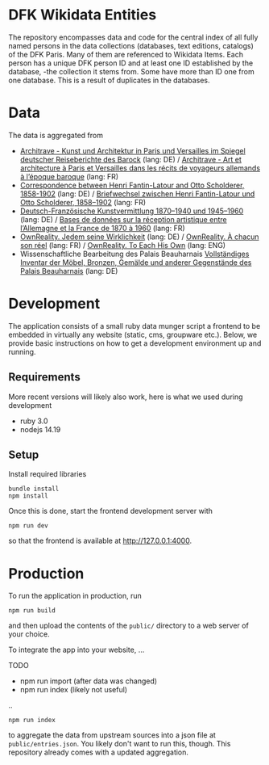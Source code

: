 # DFK Wikidata Entities

The repository encompasses data and code for the central index of all fully named persons in the data collections (databases, text editions, catalogs) of the DFK Paris. Many of them are referenced to Wikidata Items. Each person has a unique DFK person ID and at least one ID established by the database, -the collection it stems from. Some have more than ID one from one database. This is a result of duplicates in the databases.

# Data

The data is aggregated from

* [Architrave - Kunst und Architektur in Paris und Versailles im Spiegel deutscher Reiseberichte des Barock](https://www.architrave.eu/index.html?lang=de) (lang: DE) / [Architrave - Art et architecture à Paris et Versailles dans les récits de voyageurs allemands à l’époque baroque](https://www.architrave.eu/index.html?lang=frl) (lang: FR)
* [Correspondence between Henri Fantin-Latour and Otto Scholderer, 1858-1902](https://dfk-paris.org/en/research-project/correspondence-between-henri-fantin-latour-and-otto-scholderer-1858-1902-967.html) (lang: DE) / [Briefwechsel zwischen Henri Fantin-Latour und Otto Scholderer, 1858–1902](https://dfk-paris.org/de/research-project/briefwechsel-zwischen-henri-fantin-latour-und-otto-scholderer-1858%E2%80%931902-967.html) (lang: FR)
* [Deutsch-Französische Kunstvermittlung 1870–1940 und 1945–1960](https://dfk-paris.org/de/page/deutsch-franzoesische-kunstvermittlung-1870_1940-und-1945_1960-datenbank-2391.html) (lang: DE) / [Bases de données sur la réception artistique entre l’Allemagne et la France de 1870 à 1960](https://dfk-paris.org/fr/page/franco-allemande-reception-1870_1940-et-1945_1960-bases_de_donnees-2391.html) (lang: FR)
* [OwnReality. Jedem seine Wirklichkeit](https://dfk-paris.org/de/page/ownrealitydatenbank-und-recherche-1353.html#/?q=JTdCJTIydHlwZSUyMiUzQSUyMnNvdXJjZXMlMjIlMkMlMjJwYWdlJTIyJTNBMSU3RA==) (lang: DE) / [OwnReality. À chacun son réel](https://dfk-paris.org/fr/page/ownrealityrecherche-croisee-1353.html#/?q=JTdCJTIydHlwZSUyMiUzQSUyMnNvdXJjZXMlMjIlMkMlMjJwYWdlJTIyJTNBMSU3RA==) (lang: FR) / [OwnReality. To Each His Own](https://dfk-paris.org/en/page/ownrealitydatabase-and-research-tool-1353.html#/?q=JTdCJTIydHlwZSUyMiUzQSUyMnNvdXJjZXMlMjIlMkMlMjJwYWdlJTIyJTNBMSU3RA==) (lang: ENG)
* Wissenschaftliche Bearbeitung des Palais Beauharnais [Vollständiges Inventar der Möbel, Bronzen, Gemälde und anderer Gegenstände des Palais Beauharnais](https://dfk-paris.org/de/WissenschaftlicheBearbeitungdesPalaisBeauharnais/Datenbank.html) (lang: DE)

# Development

The application consists of a small ruby data munger script a frontend to be
embedded in virtually any website (static, cms, groupware etc.). Below, we
provide basic instructions on how to get a development environment up and
running.

## Requirements

More recent versions will likely also work, here is what we used during
development

* ruby 3.0
* nodejs 14.19

## Setup

Install required libraries

    bundle install
    npm install

Once this is done, start the frontend development server
with

    npm run dev

so that the frontend is available at http://127.0.0.1:4000.

# Production

To run the application in production, run

    npm run build

and then upload the contents of the `public/` directory to a web server of your
choice. 

To integrate the app into your website, ...

TODO

* npm run import (after data was changed)
* npm run index (likely not useful)

..

    npm run index

to aggregate the data from upstream sources into a json file at
`public/entries.json`. You likely don't want to run this, though. This
repository already comes with a updated aggregation. 

